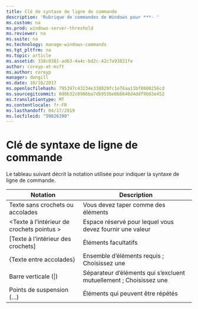 ```yaml
---
title: Clé de syntaxe de ligne de commande
description: 'Rubrique de commandes de Windows pour ***- '
ms.custom: na
ms.prod: windows-server-threshold
ms.reviewer: na
ms.suite: na
ms.technology: manage-windows-commands
ms.tgt_pltfrm: na
ms.topic: article
ms.assetid: 338c0381-ad63-4a4c-bd2c-42c7a93821fe
author: coreyp-at-msft
ms.author: coreyp
manager: dongill
ms.date: 10/16/2017
ms.openlocfilehash: 795397c43234e338029fc1e76aa11bf8080256cd
ms.sourcegitcommit: 0d0b32c8986ba7db9536e0b8648d4ddf9b03e452
ms.translationtype: MT
ms.contentlocale: fr-FR
ms.lasthandoff: 04/17/2019
ms.locfileid: "59826390"
---
```

# <a name="command-line-syntax-key"></a>Clé de syntaxe de ligne de commande



Le tableau suivant décrit la notation utilisée pour indiquer la syntaxe de ligne de commande.

|Notation|Description|
|--------|-----------|
|Texte sans crochets ou accolades|Vous devez taper comme des éléments|
|\<Texte à l’intérieur de crochets pointus >|Espace réservé pour lequel vous devez fournir une valeur|
|[Texte à l’intérieur des crochets]|Éléments facultatifs|
|{Texte entre accolades}|Ensemble d’éléments requis ; Choisissez une|
|Barre verticale (\|)|Séparateur d’éléments qui s’excluent mutuellement ; Choisissez une|
|Points de suspension (…)|Éléments qui peuvent être répétés|
